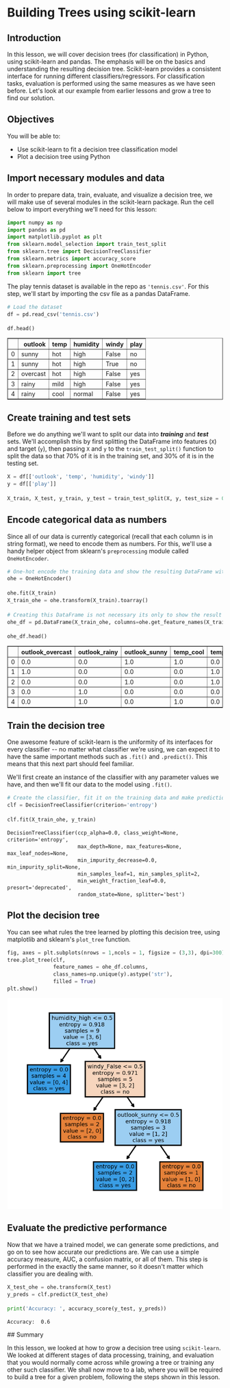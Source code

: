 
# Building Trees using scikit-learn

## Introduction

In this lesson, we will cover decision trees (for classification) in Python, using scikit-learn and pandas. The emphasis will be on the basics and understanding the resulting decision tree. Scikit-learn provides a consistent interface for running different classifiers/regressors. For classification tasks, evaluation is performed using the same measures as we have seen before. Let's look at our example from earlier lessons and grow a tree to find our solution. 

## Objectives 

You will be able to:

- Use scikit-learn to fit a decision tree classification model 
- Plot a decision tree using Python 


## Import necessary modules and data

In order to prepare data, train, evaluate, and visualize a decision tree, we will make use of several modules in the scikit-learn package. Run the cell below to import everything we'll need for this lesson: 


```python
import numpy as np 
import pandas as pd 
import matplotlib.pyplot as plt
from sklearn.model_selection import train_test_split
from sklearn.tree import DecisionTreeClassifier 
from sklearn.metrics import accuracy_score
from sklearn.preprocessing import OneHotEncoder
from sklearn import tree
```

The play tennis dataset is available in the repo as `'tennis.csv'`. For this step, we'll start by importing the csv file as a pandas DataFrame.


```python
# Load the dataset
df = pd.read_csv('tennis.csv')

df.head()
```




<div>
<style scoped>
    .dataframe tbody tr th:only-of-type {
        vertical-align: middle;
    }

    .dataframe tbody tr th {
        vertical-align: top;
    }

    .dataframe thead th {
        text-align: right;
    }
</style>
<table border="1" class="dataframe">
  <thead>
    <tr style="text-align: right;">
      <th></th>
      <th>outlook</th>
      <th>temp</th>
      <th>humidity</th>
      <th>windy</th>
      <th>play</th>
    </tr>
  </thead>
  <tbody>
    <tr>
      <td>0</td>
      <td>sunny</td>
      <td>hot</td>
      <td>high</td>
      <td>False</td>
      <td>no</td>
    </tr>
    <tr>
      <td>1</td>
      <td>sunny</td>
      <td>hot</td>
      <td>high</td>
      <td>True</td>
      <td>no</td>
    </tr>
    <tr>
      <td>2</td>
      <td>overcast</td>
      <td>hot</td>
      <td>high</td>
      <td>False</td>
      <td>yes</td>
    </tr>
    <tr>
      <td>3</td>
      <td>rainy</td>
      <td>mild</td>
      <td>high</td>
      <td>False</td>
      <td>yes</td>
    </tr>
    <tr>
      <td>4</td>
      <td>rainy</td>
      <td>cool</td>
      <td>normal</td>
      <td>False</td>
      <td>yes</td>
    </tr>
  </tbody>
</table>
</div>



## Create training and test sets

Before we do anything we'll want to split our data into **_training_** and **_test_** sets.  We'll accomplish this by first splitting the DataFrame into features (`X`) and target (`y`), then passing `X` and `y` to the `train_test_split()` function to split the data so that 70% of it is in the training set, and 30% of it is in the testing set.


```python
X = df[['outlook', 'temp', 'humidity', 'windy']]
y = df[['play']]

X_train, X_test, y_train, y_test = train_test_split(X, y, test_size = 0.3, random_state = 42)
```

## Encode categorical data as numbers

Since all of our data is currently categorical (recall that each column is in string format), we need to encode them as numbers. For this, we'll use a handy helper object from sklearn's `preprocessing` module called `OneHotEncoder`.


```python
# One-hot encode the training data and show the resulting DataFrame with proper column names
ohe = OneHotEncoder()

ohe.fit(X_train)
X_train_ohe = ohe.transform(X_train).toarray()

# Creating this DataFrame is not necessary its only to show the result of the ohe
ohe_df = pd.DataFrame(X_train_ohe, columns=ohe.get_feature_names(X_train.columns))

ohe_df.head()
```




<div>
<style scoped>
    .dataframe tbody tr th:only-of-type {
        vertical-align: middle;
    }

    .dataframe tbody tr th {
        vertical-align: top;
    }

    .dataframe thead th {
        text-align: right;
    }
</style>
<table border="1" class="dataframe">
  <thead>
    <tr style="text-align: right;">
      <th></th>
      <th>outlook_overcast</th>
      <th>outlook_rainy</th>
      <th>outlook_sunny</th>
      <th>temp_cool</th>
      <th>temp_hot</th>
      <th>temp_mild</th>
      <th>humidity_high</th>
      <th>humidity_normal</th>
      <th>windy_False</th>
      <th>windy_True</th>
    </tr>
  </thead>
  <tbody>
    <tr>
      <td>0</td>
      <td>0.0</td>
      <td>0.0</td>
      <td>1.0</td>
      <td>1.0</td>
      <td>0.0</td>
      <td>0.0</td>
      <td>0.0</td>
      <td>1.0</td>
      <td>1.0</td>
      <td>0.0</td>
    </tr>
    <tr>
      <td>1</td>
      <td>1.0</td>
      <td>0.0</td>
      <td>0.0</td>
      <td>0.0</td>
      <td>1.0</td>
      <td>0.0</td>
      <td>1.0</td>
      <td>0.0</td>
      <td>1.0</td>
      <td>0.0</td>
    </tr>
    <tr>
      <td>2</td>
      <td>0.0</td>
      <td>0.0</td>
      <td>1.0</td>
      <td>0.0</td>
      <td>1.0</td>
      <td>0.0</td>
      <td>1.0</td>
      <td>0.0</td>
      <td>0.0</td>
      <td>1.0</td>
    </tr>
    <tr>
      <td>3</td>
      <td>0.0</td>
      <td>1.0</td>
      <td>0.0</td>
      <td>0.0</td>
      <td>0.0</td>
      <td>1.0</td>
      <td>1.0</td>
      <td>0.0</td>
      <td>0.0</td>
      <td>1.0</td>
    </tr>
    <tr>
      <td>4</td>
      <td>0.0</td>
      <td>1.0</td>
      <td>0.0</td>
      <td>1.0</td>
      <td>0.0</td>
      <td>0.0</td>
      <td>0.0</td>
      <td>1.0</td>
      <td>1.0</td>
      <td>0.0</td>
    </tr>
  </tbody>
</table>
</div>



## Train the decision tree 

One awesome feature of scikit-learn is the uniformity of its interfaces for every classifier -- no matter what classifier we're using, we can expect it to have the same important methods such as `.fit()` and `.predict()`. This means that this next part should feel familiar.

We'll first create an instance of the classifier with any parameter values we have, and then we'll fit our data to the model using `.fit()`. 


```python
# Create the classifier, fit it on the training data and make predictions on the test set
clf = DecisionTreeClassifier(criterion='entropy')

clf.fit(X_train_ohe, y_train)
```




    DecisionTreeClassifier(ccp_alpha=0.0, class_weight=None, criterion='entropy',
                           max_depth=None, max_features=None, max_leaf_nodes=None,
                           min_impurity_decrease=0.0, min_impurity_split=None,
                           min_samples_leaf=1, min_samples_split=2,
                           min_weight_fraction_leaf=0.0, presort='deprecated',
                           random_state=None, splitter='best')



## Plot the decision tree 

You can see what rules the tree learned by plotting this decision tree, using matplotlib and sklearn's `plot_tree` function.


```python
fig, axes = plt.subplots(nrows = 1,ncols = 1, figsize = (3,3), dpi=300)
tree.plot_tree(clf,
               feature_names = ohe_df.columns, 
               class_names=np.unique(y).astype('str'),
               filled = True)
plt.show()
```


![png](index_files/index_11_0.png)


## Evaluate the predictive performance

Now that we have a trained model, we can generate some predictions, and go on to see how accurate our predictions are. We can use a simple accuracy measure, AUC, a confusion matrix, or all of them. This step is performed in the exactly the same manner, so it doesn't matter which classifier you are dealing with. 


```python
X_test_ohe = ohe.transform(X_test)
y_preds = clf.predict(X_test_ohe)

print('Accuracy: ', accuracy_score(y_test, y_preds))
```

    Accuracy:  0.6


## Summary 

In this lesson, we looked at how to grow a decision tree using `scikit-learn`. We looked at different stages of data processing, training, and evaluation that you would normally come across while growing a tree or training any other such classifier. We shall now move to a lab, where you will be required to build a tree for a given problem, following the steps shown in this lesson. 

